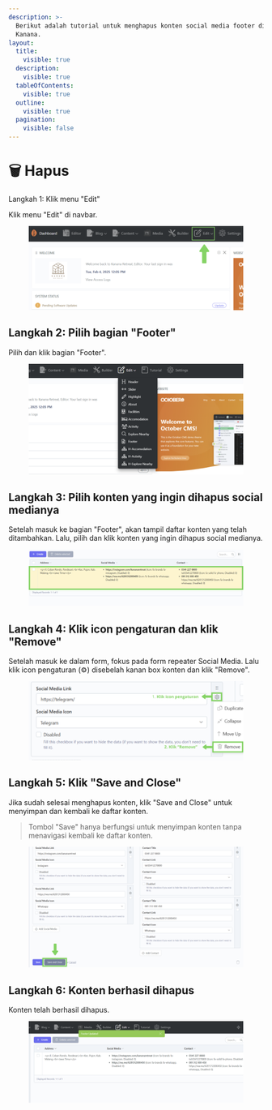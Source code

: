 ```yaml
---
description: >-
  Berikut adalah tutorial untuk menghapus konten social media footer di website
  Kanana.
layout:
  title:
    visible: true
  description:
    visible: true
  tableOfContents:
    visible: true
  outline:
    visible: true
  pagination:
    visible: false
---
```


# 🗑️ Hapus

Langkah 1: Klik menu "Edit"

Klik menu "Edit" di navbar.

<figure><img src="../../.gitbook/assets/1_All.png" alt=""><figcaption></figcaption></figure>

## Langkah 2: Pilih bagian "Footer"

Pilih dan klik bagian "Footer".

<figure><img src="../../.gitbook/assets/2_All (1).png" alt=""><figcaption></figcaption></figure>

## Langkah 3: Pilih konten yang ingin dihapus social medianya

Setelah masuk ke bagian "Footer",  akan tampil daftar konten yang telah ditambahkan. Lalu, pilih dan klik konten yang ingin dihapus social medianya.

<figure><img src="../../.gitbook/assets/3_footer_alamat.png" alt=""><figcaption></figcaption></figure>

## Langkah 4: Klik icon pengaturan dan klik "Remove"

Setelah masuk ke dalam form, fokus pada form repeater Social Media. Lalu klik icon pengaturan (⚙️) disebelah kanan box konten dan klik "Remove".

<figure><img src="../../.gitbook/assets/4_delete.png" alt=""><figcaption></figcaption></figure>

## Langkah 5: Klik "Save and Close"

Jika sudah selesai menghapus konten, klik "Save and Close" untuk menyimpan dan kembali ke daftar konten.

> Tombol "Save" hanya berfungsi untuk menyimpan konten tanpa menavigasi kembali ke daftar konten.

<figure><img src="../../.gitbook/assets/5_footer_alamat.png" alt=""><figcaption></figcaption></figure>

## Langkah 6: Konten berhasil dihapus

Konten telah berhasil dihapus.

<figure><img src="../../.gitbook/assets/6_footer_alamat.png" alt=""><figcaption></figcaption></figure>
